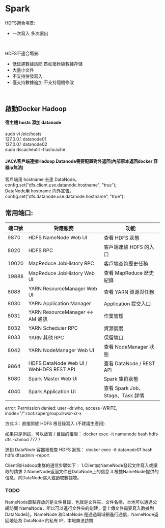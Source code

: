 # Spark 

HDFS適合場景:
-  一次寫入 多次讀出
<br />

HDFS不適合場景:
-  低延遲數據訪問 匹如毫秒級數據存儲
-  大量小文件
-  不支持併發寫入
-  僅支持數據追加 不支持隨機修改
<br />

## 啟動Docker Hadoop
#### 宿主機 hosts 添加 datanode
sudo vi /etc/hosts
<br />
127.0.0.1 datanode01
<br />
127.0.0.1 datanode02
<br />
sudo dscacheutil -flushcache
<br />

#### JACA客戶端連接Hadoop Datanode需要配置對外返回(內部原本返回docker 容器ip無法)
客戶端用 hostname 去連 DataNode。
<br />
config.set("dfs.client.use.datanode.hostname", "true");
<br />
DataNode用 hostname 向外宣告。
<br />
config.set("dfs.datanode.use.datanode.hostname", "true");

## 常用端口:

| 端口號   | 對應服務                                    | 功能                         |
| ----- | --------------------------------------- | -------------------------- |
| 9870  | HDFS NameNode Web UI                    | 查看 HDFS 狀態                 |
| 8020  | HDFS RPC                                | 客戶端連線 HDFS 的入口             |
| 10020 | MapReduce JobHistory RPC                | 客戶端查詢歷史任務                  |
| 19888 | MapReduce JobHistory Web UI             | 查看 MapReduce 歷史紀錄          |
| 8088  | YARN ResourceManager Web UI             | 查看 YARN 資源與任務              |
| 8030  | YARN Application Manager                | Application 提交入口           |
| 8031  | YARN ResourceManager <-> AM 通訊          | 作業管理                       |
| 8032  | YARN Scheduler RPC                      | 資源調度                       |
| 8033  | YARN 其他 RPC                             | 保留端口                       |
| 8042  | YARN NodeManager Web UI                 | 查看 NodeManager 狀態          |
| 9864  | HDFS DataNode Web UI / WebHDFS REST API | 查看 DataNode / REST API     |
| 8080  | Spark Master Web UI                     | Spark 集群狀態                 |
| 4040  | Spark Application UI                    | 查看 Spark Job、Stage、Task 詳情 |


error:
Permission denied: user=dr.who, access=WRITE, inode="/":root:supergroup:drwxr-xr-x


方式 3：直接開放 HDFS 根目錄寫入 (不建議生產用)

如果只是測試，可以放寬 / 目錄的權限：
docker exec -it namenode bash
hdfs dfs -chmod 777 /


進到 DataNode 容器裡檢查 HDFS 狀態：
docker exec -it datanode01 bash
hdfs dfsadmin -report


Client和Hadoop集群的通信步驟如下：
1.Client向NameNode發起文件寫入或讀取的請求
2.NameNode返迴文件在DataNode上的信息
3.根據NameNode提供的信息，向DataNode寫入或讀取數據塊。

### TODO
NameNode節點存放的是文件目錄，也就是文件夾、文件名稱，本地可以通過公網訪問 NameNode，所以可以進行文件夾的創建，當上傳文件需要寫入數據到DataNode時，NameNode 和DataNode 是通過局域網進行通信，NameNode返回地址為 DataNode 的私有 IP，本地無法訪問
